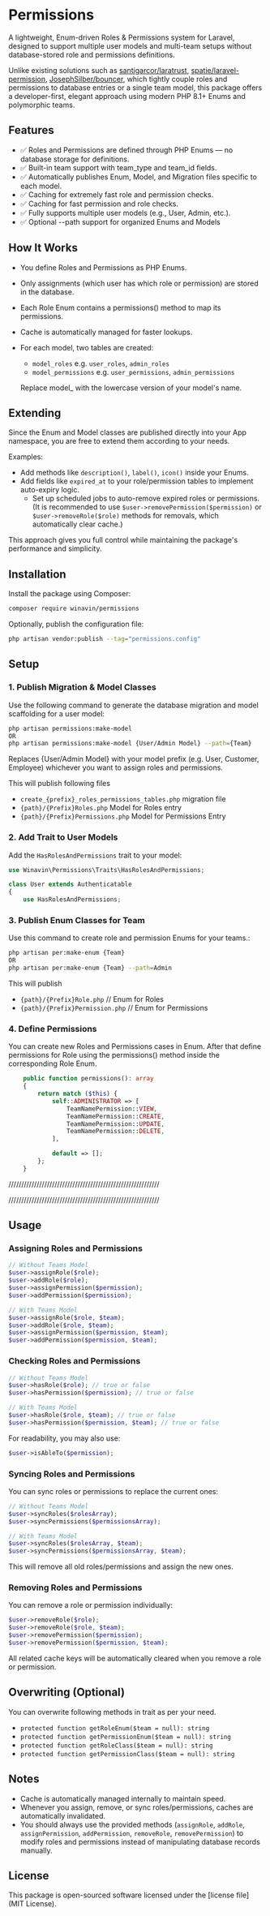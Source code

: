 # Permissions

A lightweight, Enum-driven Roles & Permissions system for Laravel, designed to support multiple user models and multi-team setups without database-stored role and permissions definitions.

Unlike existing solutions such as [santigarcor/laratrust](https://github.com/santigarcor/laratrust), [spatie/laravel-permission](https://github.com/spatie/laravel-permission), [JosephSilber/bouncer](https://github.com/JosephSilber/bouncer), which tightly couple roles and permissions to database entries or a single team model, this package offers a developer-first, elegant approach using modern PHP 8.1+ Enums and polymorphic teams.

## Features
- ✅ Roles and Permissions are defined through PHP Enums — no database storage for definitions.
- ✅ Built-in team support with team_type and team_id fields.
- ✅ Automatically publishes Enum, Model, and Migration files specific to each model.
- ✅ Caching for extremely fast role and permission checks.
- ✅ Caching for fast permission and role checks.
- ✅ Fully supports multiple user models (e.g., User, Admin, etc.).
- ✅ Optional --path support for organized Enums and Models

## How It Works
- You define Roles and Permissions as PHP Enums.
- Only assignments (which user has which role or permission) are stored in the database.
- Each Role Enum contains a permissions() method to map its permissions.
- Cache is automatically managed for faster lookups.
- For each model, two tables are created:
    - ```model_roles``` e.g. ```user_roles```, ```admin_roles```
    - ```model_permissions``` e.g. ```user_permissions```, ```admin_permissions```

    Replace model_ with the lowercase version of your model's name.

## Extending
Since the Enum and Model classes are published directly into your App namespace, you are free to extend them according to your needs.

Examples:
- Add methods like ```description()```, ```label()```, ```icon()``` inside your Enums.
- Add fields like ```expired_at``` to your role/permission tables to implement auto-expiry logic.
    - Set up scheduled jobs to auto-remove expired roles or permissions. (It is recommended to use ```$user->removePermission($permission)``` or ```$user->removeRole($role)``` methods for removals, which automatically clear cache.)

This approach gives you full control while maintaining the package's performance and simplicity.

## Installation

Install the package using Composer:

```bash
composer require winavin/permissions
```

Optionally, publish the configuration file:
```bash
php artisan vendor:publish --tag="permissions.config"
```

## Setup

### 1. Publish Migration & Model Classes
Use the following command to generate the database migration and model scaffolding for a user model:
```bash
php artisan permissions:make-model
OR
php artisan permissions:make-model {User/Admin Model} --path={Team}
```
Replaces {User/Admin Model} with your model prefix (e.g. User, Customer, Employee) whichever you want to assign roles and permissions.

This will publish following files
- ```create_{prefix}_roles_permissions_tables.php``` migration file
- ```{path}/{Prefix}Roles.php``` Model for Roles entry
- ```{path}/{Prefix}Permissions.php``` Model for Permissions Entry

### 2. Add Trait to User Models

Add the ```HasRolesAndPermissions``` trait to your model:
```php
use Winavin\Permissions\Traits\HasRolesAndPermissions;

class User extends Authenticatable
{
    use HasRolesAndPermissions;
```

### 3. Publish Enum Classes for Team
Use this command to create role and permission Enums for your teams.:
```bash
php artisan per:make-enum {Team}
OR
php artisan per:make-enum {Team} --path=Admin
```
This will publish 
- ```{path}/{Prefix}Role.php``` // Enum for Roles
- ```{path}/{Prefix}Permission.php``` // Enum for Permissions
### 4. Define Permissions
You can create new Roles and Permissions cases in Enum.
After that define permissions for Role using the permissions() method inside the corresponding Role Enum.

```php
    public function permissions(): array
    {
        return match ($this) {
            self::ADMINISTRATOR => [
                TeamNamePermission::VIEW,
                TeamNamePermission::CREATE,
                TeamNamePermission::UPDATE,
                TeamNamePermission::DELETE,
            ],

            default => [];
        };
    }
```


///////////////////////////////////////////////////////////

///////////////////////////////////////////////////////////


## Usage

### Assigning Roles and Permissions

```php
// Without Teams Model
$user->assignRole($role);
$user->addRole($role);
$user->assignPermission($permission);
$user->addPermission($permission);

// With Teams Model
$user->assignRole($role, $team);
$user->addRole($role, $team);
$user->assignPermission($permission, $team);
$user->addPermission($permission, $team);
```

### Checking Roles and Permissions

```php
// Without Teams Model
$user->hasRole($role); // true or false
$user->hasPermission($permission); // true or false

// With Teams Model
$user->hasRole($role, $team); // true or false
$user->hasPermission($permission, $team); // true or false
```
For readability, you may also use:
```php
$user->isAbleTo($permission);
```

### Syncing Roles and Permissions

You can sync roles or permissions to replace the current ones:
```php
// Without Teams Model
$user->syncRoles($rolesArray);
$user->syncPermissions($permissionsArray);

// With Teams Model
$user->syncRoles($rolesArray, $team);
$user->syncPermissions($permissionsArray, $team);
```
This will remove all old roles/permissions and assign the new ones.

### Removing Roles and Permissions
You can remove a role or permission individually:
```php
$user->removeRole($role);
$user->removeRole($role, $team);
$user->removePermission($permission);
$user->removePermission($permission, $team);
```
All related cache keys will be automatically cleared when you remove a role or permission.

## Overwriting (Optional)
You can overwrite following methods in trait as per your need.
- ```protected function getRoleEnum($team = null): string```
- ```protected function getPermissionEnum($team = null): string```
- ```protected function getRoleClass($team = null): string```
- ```protected function getPermissionClass($team = null): string```

## Notes
- Cache is automatically managed internally to maintain speed.
- Whenever you assign, remove, or sync roles/permissions, caches are automatically invalidated.
- You should always use the provided methods (```assignRole```, ```addRole```, ```assignPermission```, ```addPermission```, ```removeRole```, ```removePermission```) to modify roles and permissions instead of manipulating database records manually.

## License

This package is open-sourced software licensed under the [license file](MIT License).
